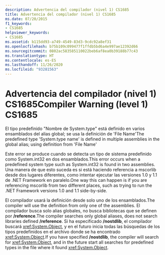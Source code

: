```yaml
---
description: Advertencia del compilador (nivel 1) CS1685
title: Advertencia del compilador (nivel 1) CS1685
ms.date: 07/20/2015
f1_keywords:
- CS1685
helpviewer_keywords:
- CS1685
ms.assetid: b115dd93-a749-4549-83d3-9cdc92a8ef31
ms.openlocfilehash: b75b109c099477f1ffdb5bd6a4e997ae12392d66
ms.sourcegitcommit: 0802ac583585110022beb6af8ea0b39188b77c43
ms.translationtype: HT
ms.contentlocale: es-ES
ms.lasthandoff: 11/26/2020
ms.locfileid: "93281563"
---
```

# <a name="compiler-warning-level-1-cs1685"></a><span data-ttu-id="c2bf5-103">Advertencia del compilador (nivel 1) CS1685</span><span class="sxs-lookup"><span data-stu-id="c2bf5-103">Compiler Warning (level 1) CS1685</span></span>

<span data-ttu-id="c2bf5-104">El tipo predefinido "Nombre de System.type" está definido en varios ensamblados del alias global; se usa la definición de 'File Name'</span><span class="sxs-lookup"><span data-stu-id="c2bf5-104">The predefined type 'System.type name' is defined in multiple assemblies in the global alias; using definition from 'File Name'</span></span>  
  
 <span data-ttu-id="c2bf5-105">Este error se produce cuando se detecta un tipo de sistema predefinido como System.int32 en dos ensamblados.</span><span class="sxs-lookup"><span data-stu-id="c2bf5-105">This error occurs when a predefined system type such as System.int32 is found in two assemblies.</span></span> <span data-ttu-id="c2bf5-106">Una manera de que esto suceda es si está haciendo referencia a mscorlib desde dos lugares diferentes, como intentar ejecutar las versiones 1.0 y 1.1 de .NET Framework en paralelo.</span><span class="sxs-lookup"><span data-stu-id="c2bf5-106">One way this can happen is if you are referencing mscorlib from two different places, such as trying to run the .NET Framework versions 1.0 and 1.1 side-by-side.</span></span>  
  
 <span data-ttu-id="c2bf5-107">El compilador usará la definición desde solo uno de los ensamblados.</span><span class="sxs-lookup"><span data-stu-id="c2bf5-107">The compiler will use the definition from only one of the assemblies.</span></span> <span data-ttu-id="c2bf5-108">El compilador busca solo alias globales, no busca bibliotecas que se definen por **/reference**.</span><span class="sxs-lookup"><span data-stu-id="c2bf5-108">The compiler searches only global aliases, does not search libraries defined **/reference**.</span></span> <span data-ttu-id="c2bf5-109">Si ha especificado **/nostdlib**, el compilador buscará <xref:System.Object>, y en el futuro inicia todas las búsquedas de los tipos predefinidos en el archivo donde se ha encontrado <xref:System.Object>.</span><span class="sxs-lookup"><span data-stu-id="c2bf5-109">If you have specified **/nostdlib**, the compiler will search for <xref:System.Object>, and in the future start all searches for predefined types in the file where it found <xref:System.Object>.</span></span>
